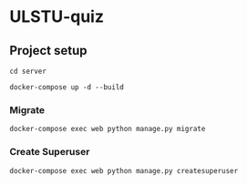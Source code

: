 # ULSTU-quiz

## Project setup
```
cd server
```
```
docker-compose up -d --build
```

### Migrate
```
docker-compose exec web python manage.py migrate
```

### Create Superuser 
```
docker-compose exec web python manage.py createsuperuser
```